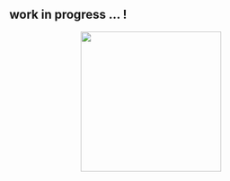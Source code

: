 ## work in progress ... !

<p align="center">
  <img align="center" width="250" src="https://64.media.tumblr.com/5bf7653b9656f6855344f84bc2cac6fa/a3a71d8fcfbe1593-91/s1280x1920/3a11df1444020b51448af2917379efaf39a53714.png">
</p>
